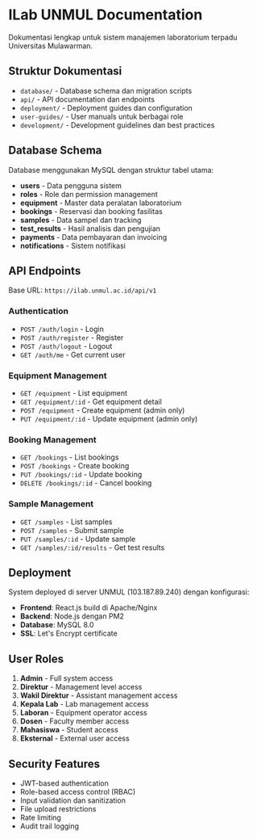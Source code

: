 # ILab UNMUL Documentation

Dokumentasi lengkap untuk sistem manajemen laboratorium terpadu Universitas Mulawarman.

## Struktur Dokumentasi

- `database/` - Database schema dan migration scripts
- `api/` - API documentation dan endpoints
- `deployment/` - Deployment guides dan configuration
- `user-guides/` - User manuals untuk berbagai role
- `development/` - Development guidelines dan best practices

## Database Schema

Database menggunakan MySQL dengan struktur tabel utama:

- **users** - Data pengguna sistem
- **roles** - Role dan permission management
- **equipment** - Master data peralatan laboratorium
- **bookings** - Reservasi dan booking fasilitas
- **samples** - Data sampel dan tracking
- **test_results** - Hasil analisis dan pengujian
- **payments** - Data pembayaran dan invoicing
- **notifications** - Sistem notifikasi

## API Endpoints

Base URL: `https://ilab.unmul.ac.id/api/v1`

### Authentication
- `POST /auth/login` - Login
- `POST /auth/register` - Register
- `POST /auth/logout` - Logout
- `GET /auth/me` - Get current user

### Equipment Management
- `GET /equipment` - List equipment
- `GET /equipment/:id` - Get equipment detail
- `POST /equipment` - Create equipment (admin only)
- `PUT /equipment/:id` - Update equipment (admin only)

### Booking Management
- `GET /bookings` - List bookings
- `POST /bookings` - Create booking
- `PUT /bookings/:id` - Update booking
- `DELETE /bookings/:id` - Cancel booking

### Sample Management
- `GET /samples` - List samples
- `POST /samples` - Submit sample
- `PUT /samples/:id` - Update sample
- `GET /samples/:id/results` - Get test results

## Deployment

System deployed di server UNMUL (103.187.89.240) dengan konfigurasi:

- **Frontend**: React.js build di Apache/Nginx
- **Backend**: Node.js dengan PM2
- **Database**: MySQL 8.0
- **SSL**: Let's Encrypt certificate

## User Roles

1. **Admin** - Full system access
2. **Direktur** - Management level access
3. **Wakil Direktur** - Assistant management access
4. **Kepala Lab** - Lab management access
5. **Laboran** - Equipment operator access
6. **Dosen** - Faculty member access
7. **Mahasiswa** - Student access
8. **Eksternal** - External user access

## Security Features

- JWT-based authentication
- Role-based access control (RBAC)
- Input validation dan sanitization
- File upload restrictions
- Rate limiting
- Audit trail logging